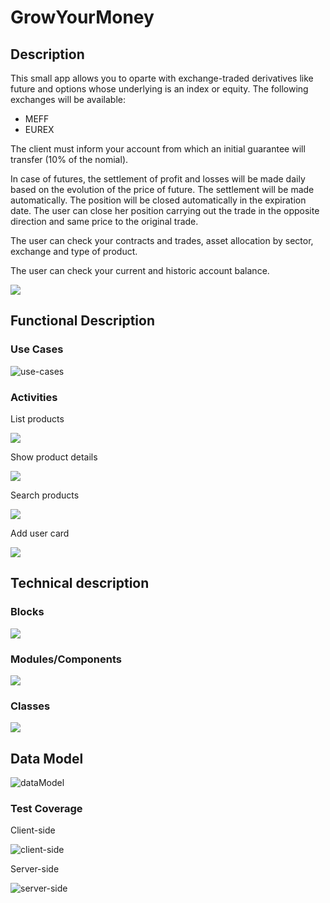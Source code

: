 # GrowYourMoney

## Description
This small app allows you to oparte with exchange-traded derivatives like future and options whose underlying is an index or equity.
The following exchanges will be available:
- MEFF
- EUREX

The client must inform your account from which an initial guarantee will transfer (10% of the nomial).

In case of futures, the settlement of profit and losses will be made daily based on the evolution of the price of future. The settlement will be made automatically. The position will be closed automatically in the expiration date. The user can close her position carrying out the trade in the opposite direction and same price to the original trade.

The user can check your contracts and trades, asset allocation by sector, exchange and type of product.

The user can check your current and historic account balance.

![](https://media.giphy.com/media/l0HlDDyxBfSaPpU88/giphy.gif)

## Functional Description

### Use Cases

![use-cases](./images/use-cases.png)

### Activities

List products

![](./images/activity-diagram-list-products.png)

Show product details

![](./images/activity-show-product-details.png)

Search products

![](./images/activity-diagram-search-products.png)

Add user card

![](./images/activity-diagram-add-card.png)

## Technical description

### Blocks

![](./images/blocks.png)

### Modules/Components

![](./images/modules-components.png)

### Classes

![](./images/classes.png)

## Data Model

![dataModel](./images/data-model.png)

### Test Coverage

Client-side

![client-side](./images/client-side.png)

Server-side

![server-side](./images/server-side.png)

